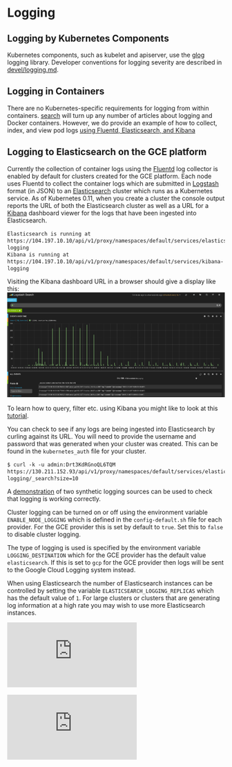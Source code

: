 # Logging

## Logging by Kubernetes Components
Kubernetes components, such as kubelet and apiserver, use the [glog](https://godoc.org/github.com/golang/glog) logging library.  Developer conventions for logging severity are described in [devel/logging.md](devel/logging.md).

## Logging in Containers
There are no Kubernetes-specific requirements for logging from within containers. [search](https://www.google.com/?q=docker+container+logging) will turn up any number of articles about logging and
Docker containers.  However, we do provide an example of how to collect, index, and view pod logs [using Fluentd, Elasticsearch, and Kibana](./getting-started-guides/logging.md)


## Logging to Elasticsearch on the GCE platform
Currently the collection of container logs using the [Fluentd](http://www.fluentd.org/) log collector is 
enabled by default for clusters created for the GCE platform. Each node uses Fluentd to collect
the container logs which are submitted in [Logstash](http://logstash.net/docs/1.4.2/tutorials/getting-started-with-logstash)
format (in JSON) to an [Elasticsearch](http://www.elasticsearch.org/) cluster which runs as a Kubernetes service.
As of Kubernetes 0.11, when you create a cluster the console output reports the URL of both the Elasticsearch cluster as well as
a URL for a [Kibana](http://www.elasticsearch.org/overview/kibana/) dashboard viewer for the logs that have been ingested
into Elasticsearch.
```
Elasticsearch is running at https://104.197.10.10/api/v1/proxy/namespaces/default/services/elasticsearch-logging
Kibana is running at https://104.197.10.10/api/v1/proxy/namespaces/default/services/kibana-logging
```
Visiting the Kibana dashboard URL in a browser should give a display like this:
![Kibana](kibana.png)

To learn how to query, filter etc. using Kibana you might like to look at this [tutorial](http://www.elasticsearch.org/guide/en/kibana/current/working-with-queries-and-filters.html).

You can check to see if any logs are being ingested into Elasticsearch by curling against its URL. You will need to provide the username and password that was generated when your cluster was created. This can be found in the `kubernetes_auth` file for your cluster.
```
$ curl -k -u admin:Drt3KdRGnoQL6TQM https://130.211.152.93/api/v1/proxy/namespaces/default/services/elasticsearch-logging/_search?size=10
```
A [demonstration](../examples/logging-demo/README.md) of two synthetic logging sources can be used
to check that logging is working correctly.

Cluster logging can be turned on or off using the environment variable `ENABLE_NODE_LOGGING` which is defined in the
`config-default.sh` file for each provider. For the GCE provider this is set by default to `true`. Set this
to `false` to disable cluster logging.

The type of logging is used is specified by the environment variable `LOGGING_DESTINATION` which for the
GCE provider has the default value `elasticsearch`. If this is set to `gcp` for the GCE provider then
logs will be sent to the Google Cloud Logging system instead.

When using Elasticsearch the number of Elasticsearch instances can be controlled by setting the
variable `ELASTICSEARCH_LOGGING_REPLICAS` which has the default value of `1`. For large clusters
or clusters that are generating log information at a high rate you may wish to use more
Elasticsearch instances.


[![Analytics](https://kubernetes-site.appspot.com/UA-36037335-10/GitHub/docs/logging.md?pixel)]()


[![Analytics](https://kubernetes-site.appspot.com/UA-36037335-10/GitHub/release-0.20.0/docs/logging.md?pixel)]()
